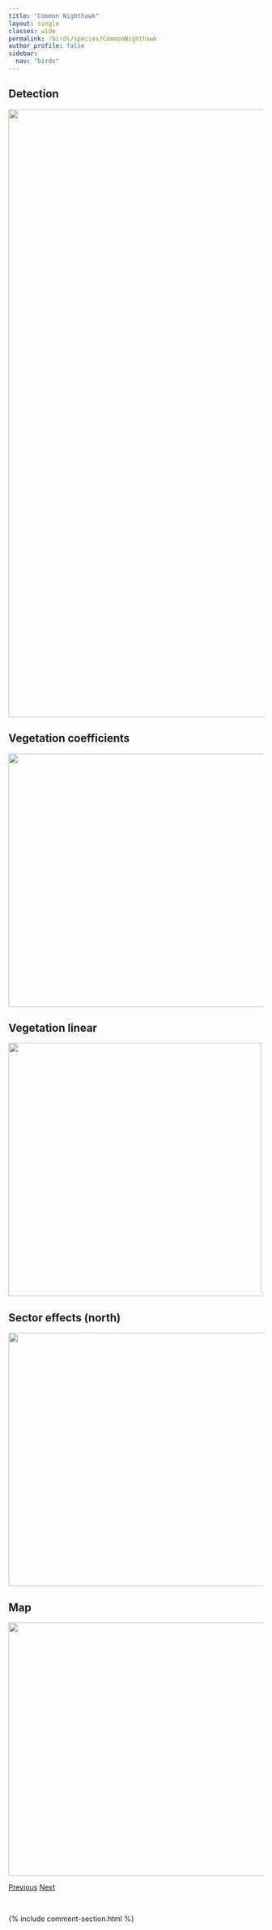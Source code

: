 ```yaml
---
title: "Common Nighthawk"
layout: single
classes: wide
permalink: /birds/species/CommonNighthawk
author_profile: false
sidebar:
  nav: "birds"
---
```


<h2>Detection</h2>

<a href="https://drive.google.com/uc?export=view&id=1pClJJIgLuSDYgnTHFqZh1osGSWCBp9V1">
<img src="https://drive.google.com/uc?export=view&id=1pClJJIgLuSDYgnTHFqZh1osGSWCBp9V1" height = "1200" width = "800">
</a>

<h2>Vegetation coefficients</h2>

<a href="https://drive.google.com/uc?export=view&id=1bcYuJ7Gbfih_PFUPplRUAxEdgNr95j_C">
<img src="https://drive.google.com/uc?export=view&id=1bcYuJ7Gbfih_PFUPplRUAxEdgNr95j_C" height = "500" width = "1000">
</a>

<h2>Vegetation linear</h2>

<a href="https://drive.google.com/uc?export=view&id=1HUb7K4k3BzVDjoKvCdNlqDugZYN-YJHd">
<img src="https://drive.google.com/uc?export=view&id=1HUb7K4k3BzVDjoKvCdNlqDugZYN-YJHd" height = "500" width = "500">
</a>

<h2>Sector effects (north)</h2>

<a href="https://drive.google.com/uc?export=view&id=1ZZVRLMeTPCWR12zm6qszsjYNB27VK9TW">
<img src="https://drive.google.com/uc?export=view&id=1ZZVRLMeTPCWR12zm6qszsjYNB27VK9TW" height = "500" width = "1000">
</a>

<h2>Map</h2>

<a href="https://drive.google.com/uc?export=view&id=1-0UBFAwtlqw4DjsFvvyvzyh--CXGauR4">
<img src="https://drive.google.com/uc?export=view&id=1-0UBFAwtlqw4DjsFvvyvzyh--CXGauR4" height = "500" width = "1500">
</a>

<a href="/birds/species/CommonMerganser/" class="pagination--pager" title="Common Merganser">Previous</a> <a href="/birds/species/ConnecticutWarbler/" class="pagination--pager" title="Connecticut Warbler">Next</a>

<p>&nbsp;</p>

{% include comment-section.html %}
